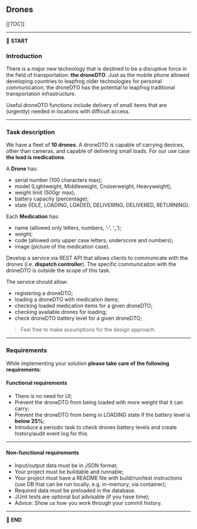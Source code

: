 ## Drones

[[_TOC_]]

---

:scroll: **START**


### Introduction

There is a major new technology that is destined to be a disruptive force in the field of transportation: **the droneDTO**. Just as the mobile phone allowed developing countries to leapfrog older technologies for personal communication, the droneDTO has the potential to leapfrog traditional transportation infrastructure.

Useful droneDTO functions include delivery of small items that are (urgently) needed in locations with difficult access.

---

### Task description

We have a fleet of **10 drones**. A droneDTO is capable of carrying devices, other than cameras, and capable of delivering small loads. For our use case **the load is medications**.

A **Drone** has:
- serial number (100 characters max);
- model (Lightweight, Middleweight, Cruiserweight, Heavyweight);
- weight limit (500gr max);
- battery capacity (percentage);
- state (IDLE, LOADING, LOADED, DELIVERING, DELIVERED, RETURNING).

Each **Medication** has: 
- name (allowed only letters, numbers, ‘-‘, ‘_’);
- weight;
- code (allowed only upper case letters, underscore and numbers);
- image (picture of the medication case).

Develop a service via REST API that allows clients to communicate with the drones (i.e. **dispatch controller**). The specific communicaiton with the droneDTO is outside the scope of this task. 

The service should allow:
- registering a droneDTO;
- loading a droneDTO with medication items;
- checking loaded medication items for a given droneDTO; 
- checking available drones for loading;
- check droneDTO battery level for a given droneDTO;

> Feel free to make assumptions for the design approach. 

---

### Requirements

While implementing your solution **please take care of the following requirements**: 

#### Functional requirements

- There is no need for UI;
- Prevent the droneDTO from being loaded with more weight that it can carry;
- Prevent the droneDTO from being in LOADING state if the battery level is **below 25%**;
- Introduce a periodic task to check drones battery levels and create history/audit event log for this.

---

#### Non-functional requirements

- Input/output data must be in JSON format;
- Your project must be buildable and runnable;
- Your project must have a README file with build/run/test instructions (use DB that can be run locally, e.g. in-memory, via container);
- Required data must be preloaded in the database.
- JUnit tests are optional but advisable (if you have time);
- Advice: Show us how you work through your commit history.

---

:scroll: **END**
